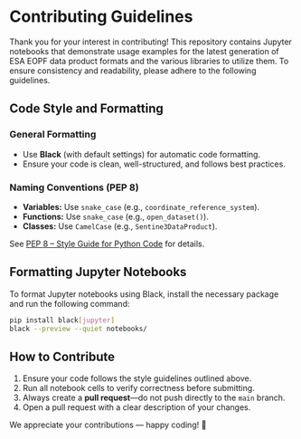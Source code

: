 # Contributing Guidelines

Thank you for your interest in contributing! This repository contains Jupyter
notebooks that demonstrate usage examples for the latest generation of ESA
EOPF data product formats and the various libraries to utilize them.
To ensure consistency and readability, please adhere to the following
guidelines.

## Code Style and Formatting

### General Formatting

- Use **Black** (with default settings) for automatic code formatting.
- Ensure your code is clean, well-structured, and follows best practices.

### Naming Conventions (PEP 8)

- **Variables:** Use `snake_case` (e.g., `coordinate_reference_system`).
- **Functions:** Use `snake_case` (e.g., `open_dataset()`).
- **Classes:** Use `CamelCase` (e.g., `Sentine3DataProduct`).

See [PEP 8 – Style Guide for Python Code](https://peps.python.org/pep-0008/)
for details.

## Formatting Jupyter Notebooks

To format Jupyter notebooks using Black, install the necessary package and
run the following command:

```sh
pip install black[jupyter]
black --preview --quiet notebooks/
```

## How to Contribute

1. Ensure your code follows the style guidelines outlined above.
2. Run all notebook cells to verify correctness before submitting.
3. Always create a **pull request**—do not push directly to the `main` branch.
4. Open a pull request with a clear description of your changes.

We appreciate your contributions — happy coding! 🚀
